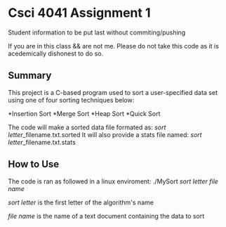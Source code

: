 Csci 4041 Assignment 1
======================================================================
Student information to be put last without commiting/pushing

If you are in this class && are not me.  Please do not take this
code as it is acedemically dishonest to do so.

Summary
----------------------------------------------------------------------
This project is a C-based program used to sort a user-specified 
data set using one of four sorting techniques below:

 *Insertion Sort 
 *Merge Sort 
 *Heap Sort 
 *Quick Sort

The code will make a sorted data file formated as:
*sort letter*_filename.txt.sorted
It will also provide a stats file named:
*sort letter*_filename.txt.stats

How to Use
-----------------------------------------------------------------------
The code is ran as followed in a linux enviroment: 
 ./MySort *sort letter* *file name*

*sort letter* is the first letter of the algorithm's name

*file name* is the name of a text document containing the data to sort
